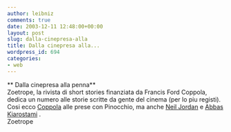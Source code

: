 ```yaml
---
author: leibniz
comments: true
date: 2003-12-11 12:48:00+00:00
layout: post
slug: dalla-cinepresa-alla
title: Dalla cinepresa alla...
wordpress_id: 694
categories:
- web
---
```


   ** Dalla cinepresa alla penna**   
Zoetrope, la rivista di short stories finanziata da Francis Ford Coppola, dedica un numero alle storie scritte da gente del cinema (per lo piu registi). Cosi ecco  [   Coppola](http://www.all-story.com/issues.cgi?action=show_story&story_id=213)  alle prese con Pinocchio, ma anche  [   Neil Jordan](http://www.all-story.com/issues.cgi?action=show_story&story_id=218)  e  [   Abbas Kiarostami](http://www.all-story.com/issues.cgi?action=show_story&story_id=220)   .   
Zoetrope
